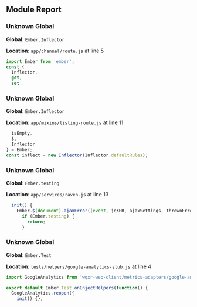 ## Module Report
### Unknown Global

**Global**: `Ember.Inflector`

**Location**: `app/channel/route.js` at line 5

```js
import Ember from 'ember';
const {
  Inflector,
  get,
  set
```

### Unknown Global

**Global**: `Ember.Inflector`

**Location**: `app/mixins/listing-route.js` at line 11

```js
  isEmpty,
  $,
  Inflector
} = Ember;
const inflect = new Inflector(Inflector.defaultRules);
```

### Unknown Global

**Global**: `Ember.testing`

**Location**: `app/services/raven.js` at line 13

```js
  init() {
    Ember.$(document).ajaxError((event, jqXHR, ajaxSettings, thrownError) => {
      if (Ember.testing) {
        return;
      }
```

### Unknown Global

**Global**: `Ember.Test`

**Location**: `tests/helpers/google-analytics-stub.js` at line 4

```js
import GoogleAnalytics from 'wqxr-web-client/metrics-adapters/google-analytics';

export default Ember.Test.onInjectHelpers(function() {
  GoogleAnalytics.reopen({
    init() {},
```
